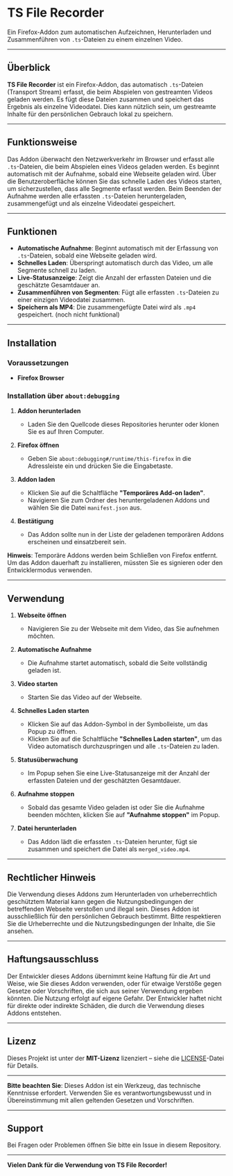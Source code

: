 
# TS File Recorder

Ein Firefox-Addon zum automatischen Aufzeichnen, Herunterladen und Zusammenführen von `.ts`-Dateien zu einem einzelnen Video.

---

## Überblick

**TS File Recorder** ist ein Firefox-Addon, das automatisch `.ts`-Dateien (Transport Stream) erfasst, die beim Abspielen von gestreamten Videos geladen werden. Es fügt diese Dateien zusammen und speichert das Ergebnis als einzelne Videodatei. Dies kann nützlich sein, um gestreamte Inhalte für den persönlichen Gebrauch lokal zu speichern.

---

## Funktionsweise

Das Addon überwacht den Netzwerkverkehr im Browser und erfasst alle `.ts`-Dateien, die beim Abspielen eines Videos geladen werden. Es beginnt automatisch mit der Aufnahme, sobald eine Webseite geladen wird. Über die Benutzeroberfläche können Sie das schnelle Laden des Videos starten, um sicherzustellen, dass alle Segmente erfasst werden. Beim Beenden der Aufnahme werden alle erfassten `.ts`-Dateien heruntergeladen, zusammengefügt und als einzelne Videodatei gespeichert.

---

## Funktionen

- **Automatische Aufnahme**: Beginnt automatisch mit der Erfassung von `.ts`-Dateien, sobald eine Webseite geladen wird.
- **Schnelles Laden**: Überspringt automatisch durch das Video, um alle Segmente schnell zu laden.
- **Live-Statusanzeige**: Zeigt die Anzahl der erfassten Dateien und die geschätzte Gesamtdauer an.
- **Zusammenführen von Segmenten**: Fügt alle erfassten `.ts`-Dateien zu einer einzigen Videodatei zusammen.
- **Speichern als MP4**: Die zusammengefügte Datei wird als `.mp4` gespeichert. (noch nicht funktional)

---

## Installation

### Voraussetzungen

- **Firefox Browser**

### Installation über `about:debugging`

1. **Addon herunterladen**

   - Laden Sie den Quellcode dieses Repositories herunter oder klonen Sie es auf Ihren Computer.

2. **Firefox öffnen**

   - Geben Sie `about:debugging#/runtime/this-firefox` in die Adressleiste ein und drücken Sie die Eingabetaste.

3. **Addon laden**

   - Klicken Sie auf die Schaltfläche **"Temporäres Add-on laden"**.
   - Navigieren Sie zum Ordner des heruntergeladenen Addons und wählen Sie die Datei `manifest.json` aus.

4. **Bestätigung**

   - Das Addon sollte nun in der Liste der geladenen temporären Addons erscheinen und einsatzbereit sein.

**Hinweis**: Temporäre Addons werden beim Schließen von Firefox entfernt. Um das Addon dauerhaft zu installieren, müssten Sie es signieren oder den Entwicklermodus verwenden.

---

## Verwendung

1. **Webseite öffnen**

   - Navigieren Sie zu der Webseite mit dem Video, das Sie aufnehmen möchten.

2. **Automatische Aufnahme**

   - Die Aufnahme startet automatisch, sobald die Seite vollständig geladen ist.

3. **Video starten**

   - Starten Sie das Video auf der Webseite.

4. **Schnelles Laden starten**

   - Klicken Sie auf das Addon-Symbol in der Symbolleiste, um das Popup zu öffnen.
   - Klicken Sie auf die Schaltfläche **"Schnelles Laden starten"**, um das Video automatisch durchzuspringen und alle `.ts`-Dateien zu laden.

5. **Statusüberwachung**

   - Im Popup sehen Sie eine Live-Statusanzeige mit der Anzahl der erfassten Dateien und der geschätzten Gesamtdauer.

6. **Aufnahme stoppen**

   - Sobald das gesamte Video geladen ist oder Sie die Aufnahme beenden möchten, klicken Sie auf **"Aufnahme stoppen"** im Popup.

7. **Datei herunterladen**

   - Das Addon lädt die erfassten `.ts`-Dateien herunter, fügt sie zusammen und speichert die Datei als `merged_video.mp4`.

---

## Rechtlicher Hinweis

Die Verwendung dieses Addons zum Herunterladen von urheberrechtlich geschütztem Material kann gegen die Nutzungsbedingungen der betreffenden Webseite verstoßen und illegal sein. Dieses Addon ist ausschließlich für den persönlichen Gebrauch bestimmt. Bitte respektieren Sie die Urheberrechte und die Nutzungsbedingungen der Inhalte, die Sie ansehen.

---

## Haftungsausschluss

Der Entwickler dieses Addons übernimmt keine Haftung für die Art und Weise, wie Sie dieses Addon verwenden, oder für etwaige Verstöße gegen Gesetze oder Vorschriften, die sich aus seiner Verwendung ergeben könnten. Die Nutzung erfolgt auf eigene Gefahr. Der Entwickler haftet nicht für direkte oder indirekte Schäden, die durch die Verwendung dieses Addons entstehen.

---

## Lizenz

Dieses Projekt ist unter der **MIT-Lizenz** lizenziert – siehe die [LICENSE](LICENSE)-Datei für Details.

---

**Bitte beachten Sie**: Dieses Addon ist ein Werkzeug, das technische Kenntnisse erfordert. Verwenden Sie es verantwortungsbewusst und in Übereinstimmung mit allen geltenden Gesetzen und Vorschriften.

---

## Support

Bei Fragen oder Problemen öffnen Sie bitte ein Issue in diesem Repository.

---

**Vielen Dank für die Verwendung von TS File Recorder!**
